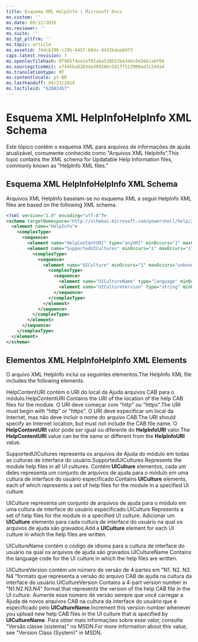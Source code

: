```yaml
---
title: Esquema XML HelpInfo | Microsoft Docs
ms.custom: ''
ms.date: 09/12/2016
ms.reviewer: ''
ms.suite: ''
ms.tgt_pltfrm: ''
ms.topic: article
ms.assetid: 74dcb396-c295-4457-b84c-4432bdaa8df3
caps.latest.revision: 7
ms.openlocfilehash: 0f965f4ee1ef92a6a538b52b4348c04366cabf66
ms.sourcegitcommit: e7445ba8203da304286c591ff513900ad1c244a4
ms.translationtype: MT
ms.contentlocale: pt-BR
ms.lasthandoff: 04/23/2019
ms.locfileid: "62082457"
---
```

# <a name="helpinfo-xml-schema"></a><span data-ttu-id="1b820-102">Esquema XML HelpInfo</span><span class="sxs-lookup"><span data-stu-id="1b820-102">HelpInfo XML Schema</span></span>

<span data-ttu-id="1b820-103">Este tópico contém o esquema XML para arquivos de informações de ajuda atualizável, comumente conhecido como "Arquivos XML HelpInfo".</span><span class="sxs-lookup"><span data-stu-id="1b820-103">This topic contains the XML schema for Updatable Help Information files, commonly known as "HelpInfo XML files."</span></span>

## <a name="helpinfo-xml-schema"></a><span data-ttu-id="1b820-104">Esquema XML HelpInfo</span><span class="sxs-lookup"><span data-stu-id="1b820-104">HelpInfo XML Schema</span></span>

<span data-ttu-id="1b820-105">Arquivos XML HelpInfo baseiam-se no esquema XML a seguir.</span><span class="sxs-lookup"><span data-stu-id="1b820-105">HelpInfo XML files are based on the following XML schema.</span></span>

```xml
<?xml version="1.0" encoding="utf-8"?>
<schema targetNamespace="http://schemas.microsoft.com/powershell/help/2010/05" xmlns="http://www.w3.org/2001/XMLSchema">
  <element name="HelpInfo">
    <complexType>
      <sequence>
        <element name="HelpContentURI" type="anyURI" minOccurs="1" maxOccurs="1" />
        <element name="SupportedUICultures" minOccurs="1" maxOccurs="1">
          <complexType>
            <sequence>
              <element name="UICulture" minOccurs="1" maxOccurs="unbounded">
                <complexType>
                  <sequence>
                    <element name="UICultureName" type="language" minOccurs="1" maxOccurs="1" />
                    <element name="UICultureVersion" type="string" minOccurs="1" maxOccurs="1" />
                  </sequence>
                </complexType>
              </element>
            </sequence>
          </complexType>
        </element>
      </sequence>
    </complexType>
  </element>
</schema>
```

## <a name="helpinfo-xml-elements"></a><span data-ttu-id="1b820-106">Elementos XML HelpInfo</span><span class="sxs-lookup"><span data-stu-id="1b820-106">HelpInfo XML Elements</span></span>

<span data-ttu-id="1b820-107">O arquivo XML HelpInfo inclui os seguintes elementos.</span><span class="sxs-lookup"><span data-stu-id="1b820-107">The HelpInfo XML file includes the following elements.</span></span>

<span data-ttu-id="1b820-108">HelpContentURI contém o URI do local da Ajuda arquivos CAB para o módulo.</span><span class="sxs-lookup"><span data-stu-id="1b820-108">HelpContentURI Contains the URI of the location of the help CAB files for the module.</span></span> <span data-ttu-id="1b820-109">O URI deve começar com "http" ou "https".</span><span class="sxs-lookup"><span data-stu-id="1b820-109">The URI must begin with "http" or "https".</span></span> <span data-ttu-id="1b820-110">O URI deve especificar um local da Internet, mas não deve incluir o nome do arquivo CAB.</span><span class="sxs-lookup"><span data-stu-id="1b820-110">The URI should specify an Internet location, but must not include the CAB file name.</span></span> <span data-ttu-id="1b820-111">O **HelpContentURI** valor pode ser igual ou diferente do **HelpInfoURI** valor.</span><span class="sxs-lookup"><span data-stu-id="1b820-111">The **HelpContentURI** value can be the  same or different from the **HelpInfoURI** value.</span></span>

<span data-ttu-id="1b820-112">SupportedUICultures representa os arquivos de Ajuda do módulo em todas as culturas de interface do usuário.</span><span class="sxs-lookup"><span data-stu-id="1b820-112">SupportedUICultures Represents the module help files in all UI cultures.</span></span> <span data-ttu-id="1b820-113">Contém **UICulture** elementos, cada um deles representa um conjunto de arquivos de ajuda para o módulo em uma cultura de interface do usuário especificado.</span><span class="sxs-lookup"><span data-stu-id="1b820-113">Contains **UICulture** elements, each of which represents a set of help files for the module in a specified UI culture.</span></span>

<span data-ttu-id="1b820-114">UICulture representa um conjunto de arquivos de ajuda para o módulo em uma cultura de interface do usuário especificado.</span><span class="sxs-lookup"><span data-stu-id="1b820-114">UICulture Represents a set of help files for the module in a specified UI culture.</span></span> <span data-ttu-id="1b820-115">Adicionar um **UICulture** elemento para cada cultura de interface do usuário na qual os arquivos de ajuda são gravados.</span><span class="sxs-lookup"><span data-stu-id="1b820-115">Add a **UICulture** element for each UI culture in which the help files are written.</span></span>

<span data-ttu-id="1b820-116">UICultureName contém o código de idioma para a cultura de interface do usuário na qual os arquivos de ajuda são gravados.</span><span class="sxs-lookup"><span data-stu-id="1b820-116">UICultureName Contains the language code for the UI culture in which the help files are written.</span></span>

<span data-ttu-id="1b820-117">UICultureVersion contém um número de versão de 4 partes em "N1. N2. N3. N4 "formato que representa a versão do arquivo CAB de ajuda na cultura da interface do usuário.</span><span class="sxs-lookup"><span data-stu-id="1b820-117">UICultureVersion Contains a 4-part version number in "N1.N2.N3.N4" format that represents the version of the help CAB file in the UI culture.</span></span> <span data-ttu-id="1b820-118">Aumente esse número de versão sempre que você carregar a Ajuda de novos arquivos CAB na cultura da interface do usuário que é especificado pelo **UICultureName**.</span><span class="sxs-lookup"><span data-stu-id="1b820-118">Increment this version number whenever you upload new help CAB files in the UI culture that is specified by **UICultureName**.</span></span> <span data-ttu-id="1b820-119">Para obter mais informações sobre esse valor, consulte "Versão classe (sistema)" no MSDN.</span><span class="sxs-lookup"><span data-stu-id="1b820-119">For more information about this value, see "Version Class (System)" in MSDN.</span></span>